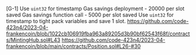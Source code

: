 [G-1] Use `uint32` for timestamp
Gas savings deployment - 20000 per slot saved
Gas savings function call - 5000 per slot saved
Use `uint32` for timestamp to tight pack variables and save 1 slot.
https://github.com/code-423n4/2023-04-frankencoin/blob/1022cb106919fba963a89205d3b90bf62543f68f/contracts/MintingHub.sol#L43
https://github.com/code-423n4/2023-04-frankencoin/blob/main/contracts/Position.sol#L26-#30
